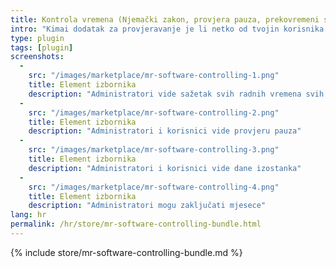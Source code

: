 ```yaml
---
title: Kontrola vremena (Njemački zakon, provjera pauza, prekovremeni sati)
intro: "Kimai dodatak za provjeravanje je li netko od tvojin korisnika prekršio njemački zakon o pauzama + usporedba nominalnog i stvarnog radnog vremena + prikaz prekovremenih sati"
type: plugin
tags: [plugin]
screenshots:
  - 
    src: "/images/marketplace/mr-software-controlling-1.png"
    title: Element izbornika
    description: "Administratori vide sažetak svih radnih vremena svih korisnika"
  - 
    src: "/images/marketplace/mr-software-controlling-2.png"
    title: Element izbornika
    description: "Administratori i korisnici vide provjeru pauza"
  - 
    src: "/images/marketplace/mr-software-controlling-3.png"
    title: Element izbornika
    description: "Administratori i korisnici vide dane izostanka"
  - 
    src: "/images/marketplace/mr-software-controlling-4.png"
    title: Element izbornika
    description: "Administratori mogu zaključati mjesece"
lang: hr
permalink: /hr/store/mr-software-controlling-bundle.html
---
```


{% include store/mr-software-controlling-bundle.md %}
